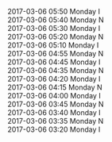 2017-03-06 05:50 Monday  I  
2017-03-06 05:40 Monday  N  
2017-03-06 05:30 Monday  I  
2017-03-06 05:20 Monday  N  
2017-03-06 05:10 Monday  I  
2017-03-06 04:55 Monday  N  
2017-03-06 04:45 Monday  I  
2017-03-06 04:35 Monday  N  
2017-03-06 04:20 Monday  I  
2017-03-06 04:15 Monday  N  
2017-03-06 04:00 Monday  I  
2017-03-06 03:45 Monday  N  
2017-03-06 03:40 Monday  I  
2017-03-06 03:35 Monday  N  
2017-03-06 03:20 Monday  I  
